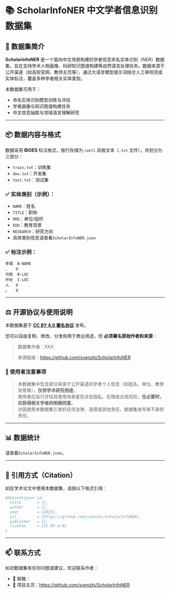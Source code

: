 # 📚 ScholarInfoNER 中文学者信息识别数据集

## 📝 数据集简介

**ScholarInfoNER** 是一个面向中文场景构建的学者信息命名实体识别（NER）数据集，旨在支持学术人物画像、科研知识图谱构建等自然语言处理任务。数据来源于公开渠道（如高校官网、教师主页等），通过大语言模型提示词结合人工审校完成实体标注，覆盖多种学者相关实体类型。

本数据集可用于：

- 命名实体识别模型训练与评估
- 学者画像与知识图谱构建任务
- 中文信息抽取与领域语言理解研究

---

## 📦 数据内容与格式

数据采用 **BIOES** 标注格式，按行存储为 `conll` 风格文本（`.txt` 文件），共划分为三部分：

- `train.txt`：训练集  
- `dev.txt`：开发集  
- `test.txt`：测试集  

### ✅ 实体类别（示例）：
- `NAME`：姓名  
- `TITLE`：职称  
- `ORG`：单位/组织  
- `EDU`：教育背景  
- `RESEARCH`：研究方向
- 具体类别信息请查看`ScholarInfoNER.json`

### ✅ 标注示例：

```
李璞	B-NAME
，	O
河南	B-LOC
开封	I-LOC
人	O
。	O
```

---

## ⚖️ 开源协议与使用说明

本数据集基于 **[CC BY 4.0 署名协议](https://creativecommons.org/licenses/by/4.0/)** 发布。

您可以自由复制、修改、分发和用于商业用途，但 **必须署名原始作者和来源**：

> 数据集作者：XXX
> 
> 来源链接：https://github.com/svenzhi/ScholarInfoNER  

### 📌 使用者注意事项

> 本数据集中包含部分来源于公开渠道的学者个人信息（如姓名、单位、教育背景等），**仅供学术研究用途**。  
> 使用者应自行评估其使用场景是否涉及隐私、伦理或合规风险，**在必要时，应获得相关学者的明确同意**。  
> 对因使用本数据集引发的任何法律、道德或其他责任，数据集发布者不承担责任。

---

## 📊 数据统计

请查看`ScholarInfoNER.json`。



---

## 🔁 引用方式（Citation）

如在学术论文中使用本数据集，请按以下格式引用：

```bibtex
@dataset{your_id,
  title       = {},
  author      = {},
  year        = {2025},
  url         = {https://github.com/svenzhi/ScholarInfoNER},
  publisher   = {},
  license     = {CC BY 4.0}
}
```

---

## 📫 联系方式

如对数据集有任何问题或建议，欢迎联系作者：

- 📧 邮箱：  
- 🔗 项目主页：https://github.com/svenzhi/ScholarInfoNER
